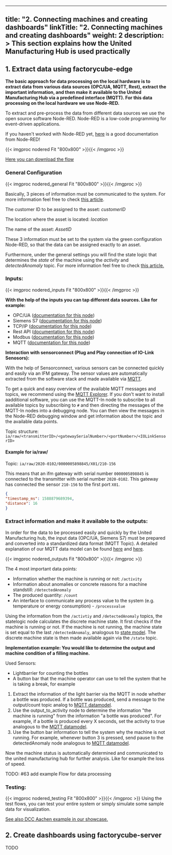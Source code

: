 
---
title: "2. Connecting machines and creating dashboards"
linkTitle: "2. Connecting machines and creating dashboards"
weight: 2
description: >
  This section explains how the United Manufacturing Hub is used practically 
---

## 1. Extract data using factorycube-edge

**The basic approach for data processing on the local hardware is to extract data from various data sources (OPC/UA, MQTT, Rest), extract the important information, and then make it available to the United Manufacturing Hub via a predefined interface (MQTT). For this data processing on the local hardware we use Node-RED.**

To extract and pre-process the data from different data sources we use the open source software Node-RED. Node-RED is a low-code programming for event-driven applications.

If you haven't worked with Node-RED yet, [here](https://nodered.org/docs/user-guide/) is a good documentation from Node-RED!

{{< imgproc nodered Fit "800x800" >}}{{< /imgproc >}}

[Here you can download the flow](/examples/nodered/standard_flow.json)

### General Configuration

{{< imgproc nodered_general Fit "800x800" >}}{{< /imgproc >}}

Basically, 3 pieces of information must be communicated to the system. For more information feel free to check [this article](/docs/concepts/mqtt/). 

The customer ID to be assigned to the asset: *customerID*

The location where the asset is located: *location*

The name of the asset: *AssetID*

These 3 information must be set to the system via the green configuration Node-RED, so that the data can be assigned exactly to an asset.

Furthermore, under the general settings you will find the state logic that determines the *state* of the machine using the *activity* and *detectedAnomaly* topic. For more information feel free to check [this article.](/docs/concepts/mqtt/)

### Inputs:
{{< imgproc nodered_inputs Fit "800x800" >}}{{< /imgproc >}}

**With the help of the inputs you can tap different data sources. Like for example:**
- OPC/UA ([documentation for this node](https://flows.nodered.org/node/node-red-contrib-opcua))
- Siemens S7 ([documentation for this node](https://flows.nodered.org/node/node-red-contrib-s7))
- TCP/IP ([documentation for this node](https://flows.nodered.org/flow/bed6f676d088670d7e1bc298943338b5))
- Rest API  ([documentation for this node](https://cookbook.nodered.org/http/create-an-http-endpoint))
- Modbus  ([documentation for this node](https://flows.nodered.org/node/node-red-contrib-modbus))
- MQTT ([documentation for this node](https://cookbook.nodered.org/mqtt/))

**Interaction with sensorconnect (Plug and Play connection of IO-Link Senosors):**

With the help of Sensorconnect, various sensors can be connected quickly and easily via an IFM gateway. The sensor values are automatically extracted from the software stack and made available via [MQTT](http://www.steves-internet-guide.com/mqtt-works/).

To get a quick and easy overview of the available MQTT messages and topics, we recommend using the [MQTT Explorer](http://mqtt-explorer.com/). If you don't want to install aadditional software, you can use the MQTT-In node to subscribe to all available topics by subscribing to  `#` and then directing the messages of the MQTT-In nodes into a debugging node. You can then view the messages in the Node-RED debugging window and get information about the topic and the available data points.


Topic structure: `ia/raw/<transmitterID>/<gatewaySerialNumber>/<portNumber>/<IOLinkSensorID>`

#### Example for ia/raw/

Topic: `ia/raw/2020-0102/0000005898845/X01/210-156`

This means that an ifm gateway with serial number `0000005898845` is connected to the transmitter with serial number `2020-0102`. This gateway has connected the sensor `210-156` to the first port `X01`.

```json
{
"timestamp_ms": 1588879689394, 
"distance": 16
}
```


### Extract information and make it available to the **outputs**:
In order for the data to be processed easily and quickly by the United Manufacturing hub, the input data (OPC/UA, Siemens S7) must be prepared and converted into a standardized data format (MQTT Topic). A detailed explanation of our MQTT data model can be found [here](/docs/concepts/mqtt/) and [here](/docs/concepts/state).

{{< imgproc nodered_outputs Fit "800x800" >}}{{< /imgproc >}}

The 4 most important data points:
- Information whether the machine is running or not: `/activity`
- Information about anomalies or concrete reasons for a machine standstill: `/detectedAnomaly`
- The produced quantity: `/count`
- An interface to communicate any process value to the system (e.g. temperature or energy consumption) - `/processvalue`

Using the information from the `/activtiy` and `/detectedAnomaly` topics, the statelogic node calculates the discrete machine state. It first checks if the machine is running or not. If the machine is not running, the machine state is set equal to the last `/detectedAnomaly`, analogous to [state model](/docs/concepts/state). The discrete machine state is then made available again via the `/state` topic.

**Implementation example: You would like to determine the output and machine condition of a filling machine.**

Used Sensors:
- Lightbarrier for counting the bottles 
- A button bar that the machine operator can use to tell the system that he is taking a break, for example

1.  Extract the information of the light barrier via the MQTT in node whether a bottle was produced. If a bottle was produced, send a message to the output/count topic analog to [MQTT datamodel](/docs/concepts/mqtt).
2.  Use the output_to_activity node to determine the information "the machine is running" from the information "a bottle was produced". For example, if a bottle is produced every X seconds, set the activity to true analogous to the [MQTT datamodel](/docs/concepts/mqtt/).
3.  Use the button bar information to tell the system why the machine is not running. For example, whenever button 3 is pressed, send pause to the detectedAnomaly node analogous to [MQTT datamodel](/docs/concepts/mqtt).

Now the machine status is automatically determined and communicated to the united manufacturing hub for further analysis. Like for example the loss of speed.

TODO: #63 add example Flow for data processing
### Testing:

{{< imgproc nodered_testing Fit "800x800" >}}{{< /imgproc >}}
Using the test flows, you can test your entire system or simply simulate some sample data for visualization.

[See also DCC Aachen example in our showcase.](/docs/examples/assembly-analytics)

## 2. Create dashboards using factorycube-server

TODO
